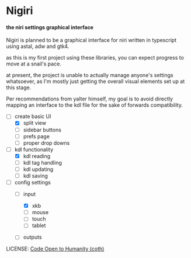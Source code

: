 # Nigiri
#### the niri settings graphical interface

Nigiri is planned to be a graphical interface for niri written in typescript using astal, adw and gtk4.

as this is my first project using these libraries, you can expect progress to move at a snail's pace.

at present, the project is unable to actually manage anyone's settings whatsoever, as I'm mostly just getting the overall visual elements set up at this stage.

Per recommendations from yalter himself, my goal is to avoid directly mapping an interface to the kdl file for the sake of forwards compatibility.

- [ ] create basic UI
   - [x] split view
   - [ ] sidebar buttons
   - [ ] prefs page
   - [ ] proper drop downs
- [ ] kdl functionality
   - [x] kdl reading
   - [ ] kdl tag handling
   - [ ] kdl updating
   - [ ] kdl saving
- [ ] config settings
   - [ ] input
      - [x] xkb
      - [ ] mouse
      - [ ] touch
      - [ ] tablet
   - [ ] outputs
  

LICENSE: [Code Open to Humanity (coth)](https://github.com/alicealysia/nigiri/blob/main/license.md)

